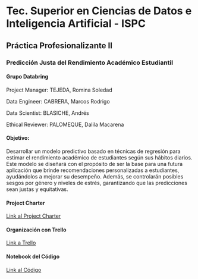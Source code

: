 # Tec. Superior en Ciencias de Datos e Inteligencia Artificial - ISPC
## Práctica Profesionalizante II
### Predicción Justa del Rendimiento Académico Estudiantil

#### Grupo Databring
Project Manager: TEJEDA, Romina Soledad

Data Engineer: CABRERA, Marcos Rodrigo

Data Scientist: BLASICHE, Andrés

Ethical Reviewer: PALOMEQUE, Dalila Macarena

#### Objetivo:
Desarrollar un modelo predictivo basado en técnicas de regresión para estimar el rendimiento académico de estudiantes según sus hábitos diarios. Este modelo se diseñará con el propósito de ser la base para una futura aplicación que brinde recomendaciones personalizadas a estudiantes, ayudándolos a mejorar su desempeño. Además, se controlarán posibles sesgos por género y niveles de estrés, garantizando que las predicciones sean justas y equitativas.

#### Project Charter
[Link al Project Charter](docs/business_understanding/project_charter.md)

#### Organización con Trello
[Link a Trello](https://trello.com/b/uGAiwKkv/practica-profesionalizante-ii)

#### Notebook del Código
[Link al Código](scripts/PracticaProfII.ipynb)
